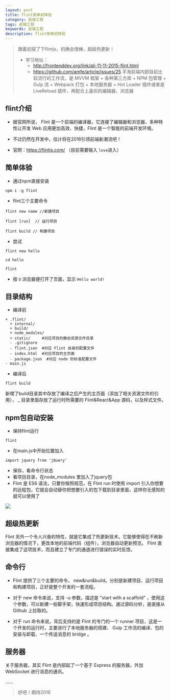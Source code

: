 ```yaml
---
layout: post
title: flint简单初体验
category: 前端工程
tags: 前端工程
keywords: 前端工程
description: flint简单初体验
---
```


> 跟着初探了下flintjs，的确会很棒，超级热更新！
> * 学习地址：
>   * http://frontenddev.org/link/ali-11-11-2015-flint.html
>   * https://github.com/amfe/article/issues/25
> 手淘前端内部目前比较流行的工作流，是 MVVM 框架 + 各种第三方库 + NPM 包管理 + Gulp 流 + Webpack 打包 + 本地服务器 + Hot Loader 插件或者是 LiveReload 插件，再配合上喜欢的编辑器、浏览器

## flint介绍

* 据官网所说， Flint 是一个前端的编译器，它连接了编辑器和浏览器，多种特性让开发 Web 应用更加高效、快捷，Flint 是一个智能的前端开发环境。

* 不过仍然在开发中，估计将在2016引领前端新潮流吧！

* 官网：https://flintjs.com/ （目前需要输入 `love`进入）

## 简单体验

* 通过npm直接安装

```
npm i -g flint
```

* flint三个主要命令

```
flint new name //新建项目

flint [run]  // 运行项目

flint build // 构建项目
```

* 尝试

```
flint new hello

cd hello

flint
```

* 按 `O` 浏览器便打开了页面，显示 `Hello world!`


## 目录结构

* 编译前

```
+ .flint/
  + internal/
  + build/
  + node_modules/
  + static/     #对应项目的静态资源文件目录
  - .gitignore
  - flint.json  #对应 Flint 自身的配置文件
  - index.html  #对应项目的主页面
  - package.json  #对应 node 的标准配置文件
- main.js

```

* 编译后

```
flint build
```

新增了build目录其中存放了编译之后产生的主页面（添加了相关资源文件的引用）， _ 目录里面存放了运行时所需要的 Flint&React&App 源码，以及样式文件。


## npm包自动安装

* 保持flint运行

```
flint
```

* 在main.js中开始位置加入

```
import jquery from 'jQuery'
```

* 保存，看命令行状态
* 看项目目录，在node_modules 里加入了jquery包
*  Flint 是 ES6 语法，只要你按照规范，在 Flint run 时使用 import 引入你想要的远程包，它就会自动替你把想要引入的包下载到目录里面，这样你无感知的就可以使用了

![](https://github.com/dingyiming/learn-Js-flint/blob/master/pics/flintjs3.gif?raw=true)

## 超级热更新

Flint 另外一个令人兴奋的特性，就是它集成了热更新技术。它能够使得在不刷新浏览器的情况下，更改本地的前端代码（组件），浏览器自动更新预览。 Flint 直接集成了这项技术，而且建立了专门的通道进行错误的实时反馈。

## 命令行

* Flint 提供了三个主要的命令， new&run&build。分别是新建项目、运行项目和构建项目，正好是整个开发的一套流程。

* 对于 new 命令来说，支持 -u 参数，描述是 "start with a scaffold" ，使用这个参数，可以新建一些脚手架，快速形成项目结构。通过源码分析，是直接从 Github 上拉取的。

* 对于 run 命令来说，背后支持的是 Flint 的专门的一个 runner 项目，这是一个开发的运行时，主要进行了本地服务器的搭建、 Gulp 工作流的编译、包的安装与卸载、一个传送消息的 bridge 。


## 服务器

关于服务器，其实 Flint 是内部起了一个基于 Express 的服务器，外加 WebSocket 进行消息的通讯。

……

> 好吧！期待2016
